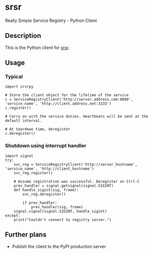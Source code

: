 # srsr
Really Simple Service Registry - Python Client

## Description
This is the Python client for [srsr](https://github.com/ifIMust/srsr).

## Usage

### Typical
```
import srsrpy

# Store the client object for the lifetime of the service
c = ServiceRegistryClient('http://server.address.com:8080', 'service_name', 'http://client.address.net:3333')
c.register()

# Carry on with the service duties. Heartbeats will be sent at the default interval.

# At teardown time, deregister
c.deregister()
```

### Shutdown using interrupt handler
```
import signal
try:
    svc_reg = ServiceRegistryClient('http://server_hostname', 'service_name', 'http://client_hostname')
    svc_reg.register()

    # Assume registration was successful. Deregister on Ctrl-C
    prev_handler = signal.getsignal(signal.SIGINT)
    def handle_sigint(sig, frame):
        svc_reg.deregister()

        if prev_handler:
            prev_handler(sig, frame)
    signal.signal(signal.SIGINT, handle_sigint)
except:
    print("Couldn't connect to registry server.")
```


## Further plans
- Publish the client to the PyPI production server
